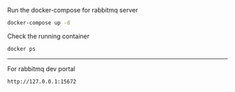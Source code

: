 Run the docker-compose for rabbitmq server

```sh
docker-compose up -d
```

Check the running container 

```sh
docker ps
```

---

For rabbitmq dev portal 

```sh
http://127.0.0.1:15672
```

